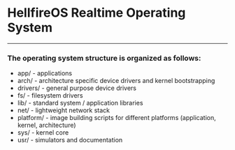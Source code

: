 # HellfireOS Realtime Operating System

---
### The operating system structure is organized as follows:

- app/ - applications
- arch/ - architecture specific device drivers and kernel bootstrapping
- drivers/ - general purpose device drivers
- fs/ - filesystem drivers
- lib/ - standard system / application libraries
- net/ - lightweight network stack
- platform/ - image building scripts for different platforms (application, kernel, architecture)
- sys/ - kernel core
- usr/ - simulators and documentation
